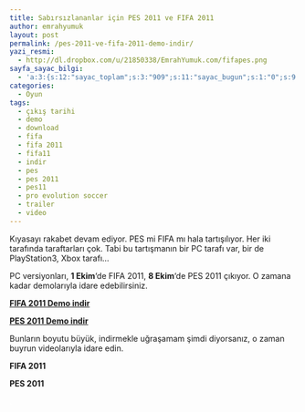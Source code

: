 ```yaml
---
title: Sabırsızlananlar için PES 2011 ve FIFA 2011
author: emrahyumuk
layout: post
permalink: /pes-2011-ve-fifa-2011-demo-indir/
yazi_resmi:
  - http://dl.dropbox.com/u/21850338/EmrahYumuk.com/fifapes.png
sayfa_sayac_bilgi:
  - 'a:3:{s:12:"sayac_toplam";s:3:"909";s:11:"sayac_bugun";s:1:"0";s:9:"son_okuma";s:10:"1363846296";}'
categories:
  - Oyun
tags:
  - çıkış tarihi
  - demo
  - download
  - fifa
  - fifa 2011
  - fifa11
  - indir
  - pes
  - pes 2011
  - pes11
  - pro evolution soccer
  - trailer
  - video
---
```

Kıyasayı rakabet devam ediyor. PES mi FIFA mı hala tartışılıyor. Her iki tarafında taraftarları çok. Tabi bu tartışmanın bir PC tarafı var, bir de PlayStation3, Xbox tarafı&#8230;

PC versiyonları, **1 Ekim**&#8216;de FIFA 2011, **8 Ekim**&#8216;de PES 2011 çıkıyor. O zamana kadar demolarıyla idare edebilirsiniz.

<!--more-->

[**FIFA 2011 Demo indir**][1]

**[PES 2011 Demo indir][2]**

Bunların boyutu büyük, indirmekle uğraşamam şimdi diyorsanız, o zaman buyrun videolarıyla idare edin.

**FIFA 2011**  


**PES 2011**  


<span style="color: #ffffff;">.</span>

 [1]: http://static.cdn.ea.com/fifa/u/f/fifa11_pc_demo_EU.zip
 [2]: http://dl.pes2011.konamionline.com/pes2011/package/PES2011_Demo.exe